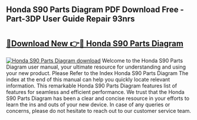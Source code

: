 ## Honda S90 Parts Diagram PDF Download Free - Part-3DP User Guide Repair 93nrs

# <h2><a href="http://dfl9ix.blite.top/?on=Honda+S90+Parts+Diagram">🔗Download New 👉🔴 Honda S90 Parts Diagram</a></h2>

[![Honda S90 Parts Diagram download](https://i.imgur.com/lujVjoI.png)](http://dfl9ix.blite.top/?on=Honda+S90+Parts+Diagram)
Welcome to the Honda S90 Parts Diagram user manual, your ultimate resource for understanding and using your new product. Please Refer to the Index Honda S90 Parts Diagram The index at the end of this manual can help you quickly locate relevant information. This remarkable Honda S90 Parts Diagram features list of features for seamless and efficient performance. We trust that the Honda S90 Parts Diagram has been a clear and concise resource in your efforts to learn the ins and outs of your new device. In case of any queries or concerns, please do not hesitate to reach out to our customer service team.
